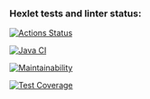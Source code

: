 ### Hexlet tests and linter status:
[![Actions Status](https://github.com/fireyorkUP/java-project-99/actions/workflows/hexlet-check.yml/badge.svg)](https://github.com/fireyorkUP/java-project-99/actions)

[![Java CI](https://github.com/fireyorkUP/java-project-99/actions/workflows/climate.yml/badge.svg)](https://github.com/fireyorkUP/java-project-99/actions/workflows/climate.yml)

[![Maintainability](https://api.codeclimate.com/v1/badges/f49bdabf2afe65b6587f/maintainability)](https://codeclimate.com/github/fireyorkUP/java-project-99/maintainability)

[![Test Coverage](https://api.codeclimate.com/v1/badges/f49bdabf2afe65b6587f/test_coverage)](https://codeclimate.com/github/fireyorkUP/java-project-99/test_coverage)
